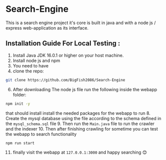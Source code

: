 # Search-Engine
This is a search engine project it's core is built in java and with a node js / express web-application as its interface.

##  Installation Guide For Local Testing :
1. Install Java JDK 16.0.1 or higher on your host machine.
2. Install node js and npm
3. You need to have 
4. clone the repo:
```bash
git clone https://github.com/BigFish2086/Search-Engine
```
6. After downloading The node js file run the following inside the webapp folder:
``` bash
npm init -y
```
that should install install the needed packages for the webapp to run
8. Create the mysql database using the file according to the schema defined in the `mysql_schema.sql` file
9. Then run the `Main.java` file to run the crawler and the indexer
10. Then after finishing crawling for sometime you can test the webapp to search functionality
```bash
npm run start
```
11. finally visit the webapp at `127.0.0.1:3000` and happy searching 😊

